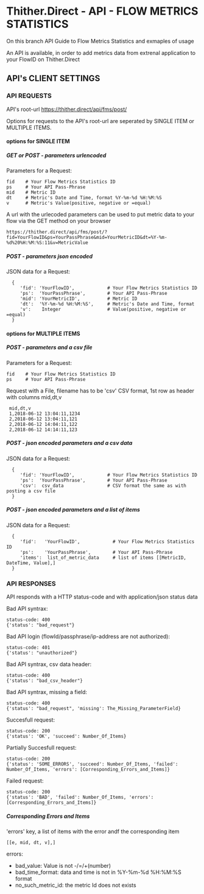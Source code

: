 # Thither.Direct - API - FLOW METRICS STATISTICS 
On this branch API Guide to Flow Metrics Statistics and exmaples of usage 

An API is available, in order to add metrics data from extrenal application to your FlowID on Thither.Direct

## API's CLIENT SETTINGS

### API REQUESTS
API's root-url https://thither.direct/api/fms/post/

Options for requests to the API's root-url are seperated by SINGLE ITEM or MULTIPLE ITEMS.

#### options for SINGLE ITEM 

##### GET or POST - parameters urlencoded 
  
  Parameters for a Request:

    fid    # Your Flow Metrics Statistics ID
    ps     # Your API Pass-Phrase
    mid    # Metric ID
    dt     # Metric's Date and Time, format %Y-%m-%d %H:%M:%S
    v      # Metric's Value(positive, negative or =equal)
    
A url with the urlecoded parameters can be used to put metric data to your flow via the GET method on your browser

    https://thither.direct/api/fms/post/?fid=YourFlowID&ps=YourPassPhrase&mid=YourMetricID&dt=%Y-%m-%d%20%H:%M:%S:11&v=MetricValue

##### POST - parameters json encoded
  
  JSON data for a Request:
  
      {
         'fid': 'YourFlowID',            # Your Flow Metrics Statistics ID
         'ps':  'YourPassPhrase',        # Your API Pass-Phrase
         'mid': 'YourMetricID',          # Metric ID
         'dt':  '%Y-%m-%d %H:%M:%S',     # Metric's Date and Time, format 
         'v':    Integer                 # Value(positive, negative or =equal)
      }
    
    
#### options for MULTIPLE ITEMS

##### POST - parameters and a csv file

  Parameters for a Request:

    fid    # Your Flow Metrics Statistics ID
    ps     # Your API Pass-Phrase

  Request with a File, filename has to be 'csv'
  CSV format, 1st row as header with columns mid,dt,v
     
     mid,dt,v
     1,2018-06-12 13:04:11,1234
     2,2018-06-12 13:04:11,121
     2,2018-06-12 14:04:11,122
     2,2018-06-12 14:14:11,123

##### POST -  json encoded parameters and a csv data 
  
  JSON data for a Request:
  
      {
         'fid': 'YourFlowID',            # Your Flow Metrics Statistics ID
         'ps':  'YourPassPhrase',        # Your API Pass-Phrase
         'csv':  csv_data                # CSV format the same as with posting a csv file
      }

##### POST -  json encoded parameters and a list of items
  
  JSON data for a Request:
  
      {
         'fid':   'YourFlowID',            # Your Flow Metrics Statistics ID
         'ps':    'YourPassPhrase',        # Your API Pass-Phrase
         'items':  list_of_metric_data     # list of items [[MetricID, DateTime, Value],]
      }



### API RESPONSES
API responds with a HTTP status-code and with application/json status data

Bad API syntrax:

    status-code: 400
    {'status': "bad_request"}
    
Bad API login (flowId/passphrase/ip-address are not authorized):

    status-code: 401
    {'status': "unauthorized"}
    
Bad API syntrax, csv data header:

    status-code: 400
    {'status': "bad_csv_header"}
    
Bad API syntrax, missing a field:

    status-code: 400
    {'status': "bad_request", 'missing': The_Missing_ParameterField}
   
Succesfull request:

    status-code: 200
    {'status': 'OK', 'succeed': Number_Of_Items}
        
Partially Succesfull request:

    status-code: 200
    {'status': 'SOME_ERRORS', 'succeed': Number_Of_Items, 'failed': Number_Of_Items, 'errors': [Corresponding_Errors_and_Items]}
   
Failed request:

    status-code: 200
    {'status': 'BAD', 'failed': Number_Of_Items, 'errors': [Corresponding_Errors_and_Items]}
    
##### Corresponding Errors and Items
'errors' key, a list of items with the error andf the corresponding item

    [[e, mid, dt, v],]

errors: 
+ bad_value: Value is not -/=/+(number)
+ bad_time_format: data and time is not in %Y-%m-%d %H:%M:%S format
+ no_such_metric_id: the metric Id does not exists


  
  
  
